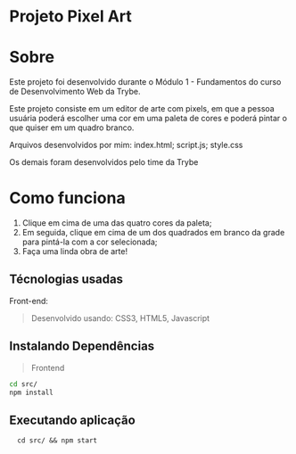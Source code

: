 # Projeto Pixel Art


# Sobre
Este projeto foi desenvolvido durante o Módulo 1 - Fundamentos do curso de Desenvolvimento Web da Trybe. 

Este projeto consiste em um editor de arte com pixels, em que a pessoa usuária poderá escolher uma cor em uma paleta de cores e poderá pintar o que quiser em um quadro branco.

Arquivos desenvolvidos por mim: index.html; script.js; style.css

Os demais foram desenvolvidos pelo time da Trybe

# Como funciona
1. Clique em cima de uma das quatro cores da paleta;
2. Em seguida, clique em cima de um dos quadrados em branco da grade para pintá-la com a cor selecionada;
3. Faça uma linda obra de arte!


## Técnologias usadas

Front-end:
> Desenvolvido usando: CSS3, HTML5, Javascript

## Instalando Dependências

> Frontend
```bash
cd src/
npm install
``` 

## Executando aplicação

  ```
    cd src/ && npm start
  ```
